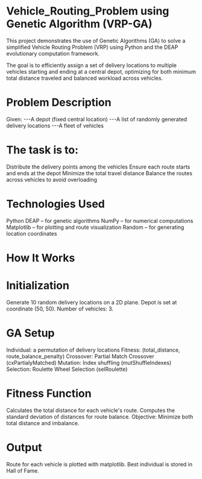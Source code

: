 # Vehicle_Routing_Problem using Genetic Algorithm (VRP-GA)
This project demonstrates the use of Genetic Algorithms (GA) to solve a simplified Vehicle Routing Problem (VRP) using Python and the DEAP evolutionary computation framework.

The goal is to efficiently assign a set of delivery locations to multiple vehicles starting and ending at a central depot, optimizing for both minimum total distance traveled and balanced workload across vehicles.

# Problem Description
Given:
 ---A depot (fixed central location)
 ---A list of randomly generated delivery locations
 ---A fleet of vehicles

# The task is to:
  Distribute the delivery points among the vehicles
  Ensure each route starts and ends at the depot
  Minimize the total travel distance
  Balance the routes across vehicles to avoid overloading

# Technologies Used
  Python
  DEAP – for genetic algorithms
  NumPy – for numerical computations
  Matplotlib – for plotting and route visualization
  Random – for generating location coordinates

# How It Works
# Initialization
  Generate 10 random delivery locations on a 2D plane.
  Depot is set at coordinate (50, 50).
  Number of vehicles: 3.

# GA Setup
  Individual: a permutation of delivery locations
  Fitness: (total_distance, route_balance_penalty)
  Crossover: Partial Match Crossover (cxPartialyMatched)
  Mutation: Index shuffling (mutShuffleIndexes)
  Selection: Roulette Wheel Selection (selRoulette)

# Fitness Function
  Calculates the total distance for each vehicle's route.
  Computes the standard deviation of distances for route balance.
  Objective: Minimize both total distance and imbalance.

# Output
  Route for each vehicle is plotted with matplotlib.
  Best individual is stored in Hall of Fame.


